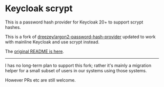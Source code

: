 # Keycloak scrypt

This is a password hash provider for Keycloak 20+ to support scrypt hashes.

This is a fork of [dreezey/argon2-password-hash-provider](https://github.com/dreezey/argon2-password-hash-provider) updated to work with mainline Keycloak and use scrypt instead.

The [original README is here](README.original.md). 

---

I has no long-term plan to support this fork; rather it's mainly a migration helper for a small subset of users in our systems using those systems.

However PRs etc are still welcome.
